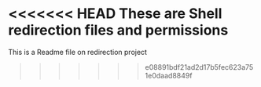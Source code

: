 <<<<<<< HEAD
These are Shell redirection files and permissions
=======
This is a Readme file on redirection project
>>>>>>> e08891bdf21ad2d17b5fec623a751e0daad8849f

